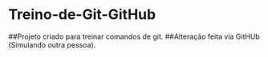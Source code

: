 # Treino-de-Git-GitHub
##Projeto criado para treinar comandos de git.
##Alteração feita via GitHUb (Simulando outra pessoa).
